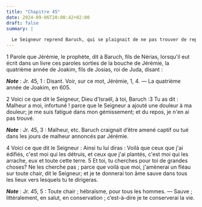 ```yaml
---
title: "Chapitre 45"
date: 2024-09-06T20:00:42+02:00
draft: false
summary: |
  
  Le Seigneur reprend Baruch, qui se plaignait de ne pas trouver de repos ; il lui promet de lui conserver la vie au milieu des maux dont les autres sont accablés.
---
```



1 Parole que Jérémie, le prophète, dit à Baruch, fils de Nérias, lorsqu'il eut écrit dans un livre ces paroles sorties de la bouche de Jérémie, la quatrième année de Joakim, fils de Josias, roi de Juda, disant :

***Note*** :  Jr. 45, 1 : Disant. Voir, sur ce mot, Jérémie, 1, 4. ― La quatrième année de Joakim, en 605.

2 Voici ce que dit le Seigneur, Dieu d'Israël, à toi, Baruch :3 Tu as dit : Malheur a moi, infortuné ! parce que le Seigneur a ajouté une douleur à ma douleur; je me suis fatigué dans mon gémissement; et du repos, je n'en ai pas trouvé.

***Note*** :  Jr. 45, 3 : Malheur, etc. Baruch craignait d’être amené captif ou tué dans les jours de malheur annoncés par Jérémie.

4 Voici ce que dit le Seigneur : Ainsi tu lui diras : Voilà que ceux que j'ai édifiés, c'est moi qui les détruis, et ceux que j'ai plantés, c'est moi qui les arrache, eux et toute cette terre. 5 Et toi, tu cherches pour toi de grandes choses? Ne les cherche pas ; parce que voilà que moi, j'amènerai un fléau sur toute chair, dit le Seigneur; et je te donnerai ton âme sauve dans tous les lieux vers lesquels tu te dirigeras.

***Note*** :  Jr. 45, 5 : Toute chair ; hébraïsme, pour tous les hommes. ― Sauve ; littéralement, en salut, en conservation ; c’est-à-dire je te conserverai la vie.

